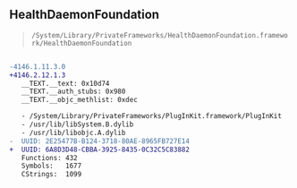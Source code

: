 ## HealthDaemonFoundation

> `/System/Library/PrivateFrameworks/HealthDaemonFoundation.framework/HealthDaemonFoundation`

```diff

-4146.1.11.3.0
+4146.2.12.1.3
   __TEXT.__text: 0x10d74
   __TEXT.__auth_stubs: 0x980
   __TEXT.__objc_methlist: 0xdec

   - /System/Library/PrivateFrameworks/PlugInKit.framework/PlugInKit
   - /usr/lib/libSystem.B.dylib
   - /usr/lib/libobjc.A.dylib
-  UUID: 2E25477B-B124-3718-80AE-8965FB727E14
+  UUID: 6A8D3D48-CBBA-3925-8435-0C32C5C83882
   Functions: 432
   Symbols:   1677
   CStrings:  1099

```
